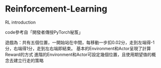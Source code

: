 # Reinforcement-Learning
RL introduction

code參考自「開發者傳授PyTorch秘笈」

遊戲為：共有五個位置，一開始站在中間，每移動一步扣0.02分，走到左端得-1分，右端得1分，走到左右端即結束。
基本的Environment和Actor呈現了計算Reward的方式
進階的Environment和Actor可設定幾個位置，且使用期望值的概念去建立行走的策略
